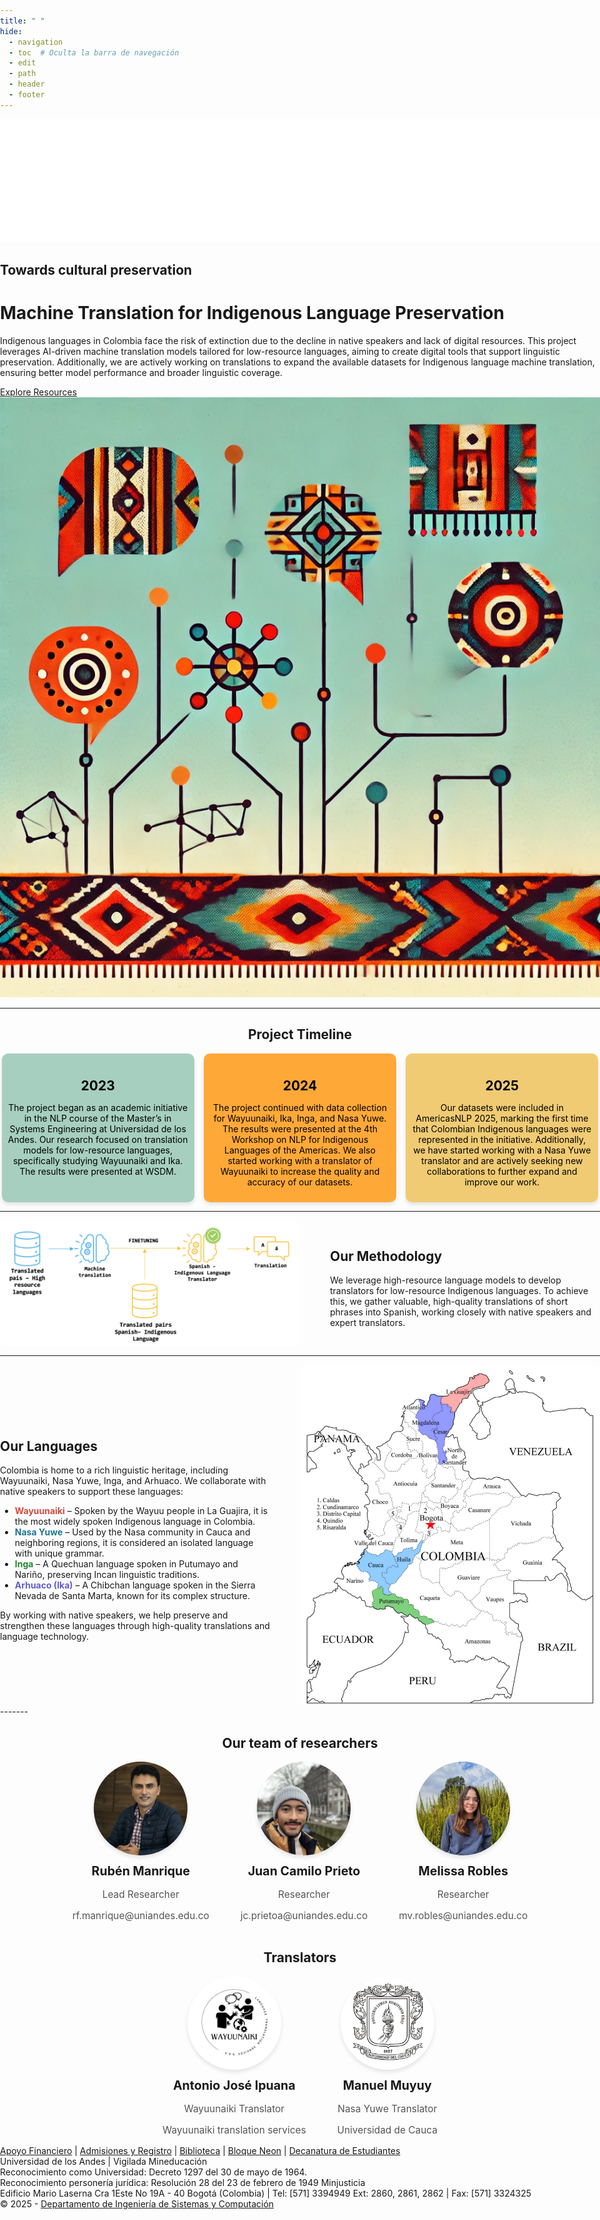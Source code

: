 ```yaml
---
title: " "
hide:
  - navigation
  - toc  # Oculta la barra de navegación
  - edit
  - path
  - header
  - footer
---
```

<style>
header.md-header {
    display: none;
  }

  /* Ajustes generales */
  html, body {
    margin: 0 !important;
    padding: 0 !important;
    width: 100vw;
    max-width: 100vw;
    overflow-x: hidden !important;
  }

  .md-content__title {
    display: none;
  }

  /* Contenedor del título principal */
  .page-title {
    text-align: center;
    margin-top: 20px;
    font-size: 2.5em;
    font-weight: bold;
    color: #333;
  }

  /* Contenedor del título y descripción */
  .text-container {
    text-align: center;
    background: #f8f9fa;
    padding: 10px 20px;
    max-width: 80%;
    margin: 10px auto;
  }

  .text-container h1 {
    font-size: 2em;
    margin-bottom: 5px;
  }

  .text-container h2 { 
  font-size: 2em;
  font-weight: bold;
  color: #333;
  text-align: center;
}

  .text-container p {
    font-size: 1.2em;
  }

  /* Sección de resumen y metodología */
  .content-section {
    display: flex;
    flex-wrap: wrap;
    justify-content: space-between;
    align-items: center;
    padding: 5px 1%;
  }

  .a {
    color:rgb(45, 234, 218) !important; /* Orange color */
    text-decoration: none; /* Optional: removes underline */
  }

  .summary {
    flex: 1;
    min-width: 50%;
    padding-right: 10px;
  }

  .methodology-image {
    flex: 1;
    min-width: 40%;
    text-align: center;
  }

  .methodology-image img {
    max-width: 100%;
    height: auto;
    border-radius: 8px;
    box-shadow:  #ea812d;
  }

.resource-container {
  display: flex;
  flex-direction: column; /* Stack elements vertically */
  align-items: center; /* Center the boxes */
  gap: 10px; /* Add some spacing between the boxes */
}

.resource-box {
  width: 85%; /* Adjust width as needed */
  padding: 15px;
  border-radius: 4px;
  text-align: left;
  list-style: none;
}

.resource-box h2 {
    font-size: 2em;
    margin-bottom: 5px;
    color: #333;
    margin-top: 0; /* Remove extra top margin */
    padding-top: 0;
  }
  /* Cinta naranja con logos de empresas */
  .partner-logos {
    width: 100vw;
    max-width: 100vw;
    background-color: #ea812d;
    margin: 0;
    padding: 10px 0;
    box-sizing: border-box;
    overflow: hidden;
    text-align: center;
  }

  .partner-logos h3 {
    color: #fff;
    font-size: 1.5em;
    margin-bottom: 10px;
  }

  .logo-container {
    display: flex;
    justify-content: center;
    align-items: center;
    gap: 15px;
    flex-wrap: wrap;
  }

  .logo-container img {
    max-height: 50px;
    width: auto;
    transition: filter 0.3s ease;
  }

  .logo-container img:hover {
    filter: grayscale(0%);
  }

  .timeline-section {
    text-align: center;
    padding: 10px 10px;
    background: #f8f9fa;
  }

  .timeline-section h2 {
    font-size: 2em;
    margin-bottom: 15px;
    color: #333;
  }

  .timeline-container {
    display: flex;
    justify-content: space-around;
    align-items: stretch;
    gap: 10px;
    flex-wrap: nowrap; /* Mantiene los rectángulos en una fila */
    max-width: 1000px;
    margin: auto;
  }

  .timeline-box {
    background: #ea812d;
    color: black;
    padding: 10px;
    border-radius: 10px;
    width: 30%;
    text-align: center;
    box-shadow: 0px 4px 6px rgba(0, 0, 0, 0.1);
  }

  .timeline-box h3 {
    margin-bottom: 5px;
    font-size: 1.5em;
  }

  .timeline-box p {
    font-size: 1em;
  }

  .footer-section {
      width: 100vw; /* Full width of the viewport */
      position: relative;
      left: 50%;
      right: 50%;
      margin-left: -50vw;
      margin-right: -50vw;
      
      display: flex;
      justify-content: space-between;
      align-items: center;
      
      background:#8bd1c2; 
      color: black;;
      padding: 40px;
      box-shadow: 0 -4px 10px rgba(0, 0, 0, 0.2);
  }

  .footer-left {
      flex: 1;
      padding-left: 10%;
  }

  .footer-left h2 {
      font-size: 1.8em;
      margin-bottom: 10px;
  }

  .footer-left p {
      font-size: 1.2em;
      margin: 5px 0;
  }

  .footer-left a {
      color: white;
      font-weight: bold;
      text-decoration: underline;
  }

  .footer-right {
      flex: 0.5;
      display: flex;
      justify-content: flex-end;
      padding-right: 10%;
  }

  .uniandes-logo {
      width: 200px;
      filter: drop-shadow(2px 2px 5px rgba(0, 0, 0, 0.3));
  }


  /* Container for the team section */
  .team-container {
    display: flex;
    flex-wrap: wrap;
    justify-content: center;
    gap: 50px;
    padding: 0px;
  }

  /* Individual team member card */
  .team-member {
    text-align: center;
    max-width: 250px;
  }

  /* Profile image styling */
  .team-member img {
    width: 150px; /* Reduced width */
    height: 150px; /* Reduced height */
    object-fit: cover;
    border-radius: 50%;
    box-shadow: 0px 4px 6px rgba(0, 0, 0, 0.1);
  }

  /* Name and role */
  .team-member h3 {
    margin: 10px 0 5px;
    font-size: 1.4em;
  }

  .team-member p {
    font-size: 1.1em;
    color: #555;
  }



  @media (max-width: 900px) {
    .timeline-container {
      flex-wrap: wrap; /* Permite que los rectángulos se acomoden en varias filas si la pantalla es pequeña */
    }
    .timeline-box {
      width: 100%; /* Hace que los rectángulos ocupen toda la línea en pantallas pequeñas */
    }
  }
</style>

<!-- Barra de navegación fija con logo DISC (alineado con margen izquierdo de sección especial) -->
<div class="custom-navbar">
  <div class="navbar-container">
    <a href="https://sistemas.uniandes.edu.co/" target="_blank" class="navbar-logo">
      <img src="images/logos/logo_disc.png" alt="Logo DISC">
    </a>
  </div>
</div>

<!-- Sección Principal -->
<div class="hero">
  <div class="hero-text">
    <h2>Towards cultural preservation</h2>
    <h1>Machine Translation for Indigenous Language Preservation</h1>
    <p>
      Indigenous languages in Colombia face the risk of extinction due to the decline in native speakers and lack of digital resources. This project leverages AI-driven machine translation models tailored for low-resource languages, aiming to create digital tools that support linguistic preservation. Additionally, we are actively working on translations to expand the available datasets for Indigenous language machine translation, ensuring better model performance and broader linguistic coverage.
    </p>
    <a href="/resources/" class="btn">Explore Resources</a>
  </div>
  <div style="margin-right: 40px;"></div>
  <div class="hero-image">
    <img src="images/logoGPT2.webp" alt="Logo">
  </div>
</div>


-------

<!-- Sección de Línea de Tiempo -->
<div style="text-align: center;">
  <h2 style="font-weight: bold;">Project Timeline</h2>

  <div class="timeline-container">
    <div class="timeline-box" style="background: rgba(145,197,177,0.8);">
      <h3>2023</h3>
      <p>The project began as an academic initiative in the NLP course of the Master’s in Systems Engineering at Universidad de los Andes. Our research focused on translation models for low-resource languages, specifically studying Wayuunaiki and Ika. The results were presented at WSDM.</p>
    </div>
    <div class="timeline-box" style="background: rgba(255,148,8,0.8);">
      <h3>2024</h3>
      <p>The project continued with data collection for Wayuunaiki, Ika, Inga, and Nasa Yuwe. The results were presented at the 4th Workshop on NLP for Indigenous Languages of the Americas. We also started working with a translator of Wayuunaiki to increase the quality and accuracy of our datasets.</p>
    </div>
    <div class="timeline-box" style="background: rgba(238,192,82,0.8);">
      <h3>2025</h3>
      <p>Our datasets were included in AmericasNLP 2025, marking the first time that Colombian Indigenous languages were represented in the initiative. Additionally, we have started working with a Nasa Yuwe translator and are actively seeking new collaborations to further expand and improve our work.</p>
    </div>
  </div>
</div>

------------

<div style="display: flex; align-items: center; justify-content: space-between; max-width: 1000px; margin: auto;">
  <img src="images/MT_Finetuning_en.png" alt="Translation Model" style="width: 50%; border-radius: 10px; margin-right: 10px;">
  <div style="width: 45%; text-align: left;">
    <h2 style="font-weight: bold;">Our Methodology</h2>
    <p>We leverage high-resource language models to develop translators for low-resource Indigenous languages.  
       To achieve this, we gather valuable, high-quality translations of short phrases into Spanish,  
       working closely with native speakers and expert translators.</p>
  </div>
</div>



------------

<div style="display: flex; align-items: center; justify-content: space-between; max-width: 1000px; margin: auto;">
  <div style="width: 45%; text-align: left;">
    <h2 style="font-weight: bold;">Our Languages</h2>
    <p>Colombia is home to a rich linguistic heritage, including Wayuunaiki, Nasa Yuwe, Inga, and Arhuaco.  
       We collaborate with native speakers to support these languages:</p>
    <ul>
      <li><strong style="color:rgb(213, 74, 62);">Wayuunaiki</strong> – Spoken by the Wayuu people in La Guajira, it is the most widely spoken Indigenous language in Colombia.</li>
      <li><strong style="color:rgb(32, 117, 145);">Nasa Yuwe</strong> – Used by the Nasa community in Cauca and neighboring regions, it is considered an isolated language with unique grammar.</li>    
      <li><strong style = "color:rgb(38, 133, 49);">Inga</strong> – A Quechuan language spoken in Putumayo and Nariño, preserving Incan linguistic traditions.</li>
      <li><strong  style = "color:rgb(99, 93, 207);">Arhuaco (Ika)</strong> – A Chibchan language spoken in the Sierra Nevada de Santa Marta, known for its complex structure.</li>
    </ul>
    <p>By working with native speakers, we help preserve and strengthen these languages through high-quality translations and language technology.</p>
  </div>
  <img src="images/mapa.jpeg" alt="Translation Model" style="width: 50%; border-radius: 10px; margin-left: 10px;">
</div>
-------

<div style="text-align: center;">
  <h2 style="font-weight: bold;">Our team of researchers</h2>
</div>
<div class="team-container">
  
  <!-- Team Member 1 -->
  <div class="team-member">
    <a href="https://www.linkedin.com/in/ruben-francisco-manrique/" target="_blank">
      <img src="images/team/ruben.jpg" alt="Rubén Manrique">
    </a>
    <h3>Rubén Manrique</h3>
    <p>Lead Researcher</p>
    <p>rf.manrique@uniandes.edu.co</p>
  </div>

  <!-- Team Member 2 -->
  <div class="team-member">
    <a href="https://www.linkedin.com/in/juan-camilo-prieto-av/" target="_blank">
      <img src="images/team/juanca.jpg" alt="Juan Camilo Prieto">
    </a>
    <h3>Juan Camilo Prieto</h3>
    <p>Researcher</p>
    <p>jc.prietoa@uniandes.edu.co</p>
  </div>

  <!-- Team Member 3 -->
  <div class="team-member">
    <a href="https://www.linkedin.com/in/melissa-robles-carmona/" target="_blank">
      <img src="images/team/melissa.jpg" alt="Melissa Robles">
    </a>
    <h3>Melissa Robles</h3>
    <p>Researcher</p>
    <p>mv.robles@uniandes.edu.co</p>
  </div>
</div>

<div style="text-align: center;">
  <h2 style="font-weight: bold;">Translators</h2>
</div>
<div class="team-container">

  <!-- Team Member 1 -->
  <div class="team-member">
    <img src="images/team/wayuunaiki.jpg" alt="Antonio José Ipuana">
    <h3>Antonio José Ipuana</h3>
    <p>Wayuunaiki Translator</p>
    <p>Wayuunaiki translation services</p>
  </div>

  <!-- Team Member 2 -->
  <div class="team-member">
    <img src="images/team/unicauca.png" alt="Manuel Muyuy">
    <h3>Manuel Muyuy</h3>
    <p>Nasa Yuwe Translator</p>
    <p>Universidad de Cauca</p>
  </div>
</div>

<!-- Nuevo Footer -->
<div class="Site-footer">
  <div class="ui container">
    <div class="ui center aligned container">
      <a href="https://apoyofinanciero.uniandes.edu.co/" target="_blank">Apoyo Financiero</a> |
      <a href="http://registro.uniandes.edu.co/" target="_blank">Admisiones y Registro</a> |
      <a href="http://biblioteca.uniandes.edu.co/" target="_blank">Biblioteca</a> |
      <a href="https://bloqueneon.uniandes.edu.co" target="_blank">Bloque Neon</a> |
      <a href="http://decanaturadeestudiantes.uniandes.edu.co/" target="_blank">Decanatura de Estudiantes</a>
      <br>
      Universidad de los Andes | Vigilada Mineducación <br>
      Reconocimiento como Universidad: Decreto 1297 del 30 de mayo de 1964.<br>
      Reconocimiento personería jurídica: Resolución 28 del 23 de febrero de 1949 Minjusticia<br>
      Edificio Mario Laserna Cra 1Este No 19A - 40 Bogotá (Colombia) | Tel: [571] 3394949 Ext: 2860, 2861, 2862 | Fax: [571] 3324325 <br>
      © 2025 - <a href="https://sistemas.uniandes.edu.co/" target="_blank">Departamento de Ingeniería de Sistemas y Computación</a>
    </div>
  </div>
</div>